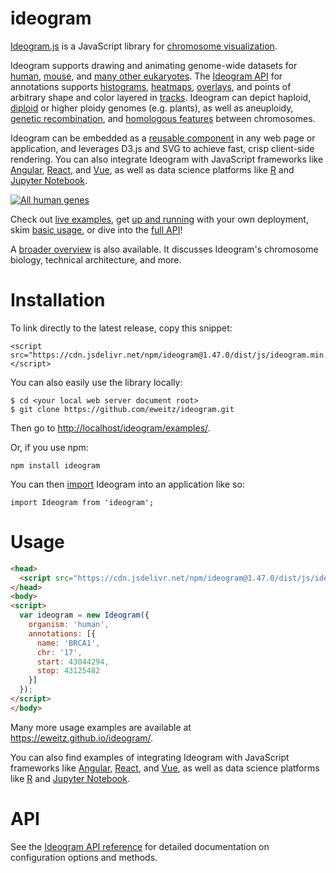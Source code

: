 # ideogram

[Ideogram.js](https://eweitz.github.io/ideogram/) is a JavaScript library for [chromosome visualization](https://speakerdeck.com/eweitz/designing-genome-visualizations-with-ideogramjs).

Ideogram supports drawing and animating genome-wide datasets for [human](https://eweitz.github.io/ideogram/human), [mouse](https://eweitz.github.io/ideogram/mouse), and [many other eukaryotes](https://eweitz.github.io/ideogram/eukaryotes).  The [Ideogram API](https://github.com/eweitz/ideogram/blob/master/api.md) for annotations supports [histograms](https://eweitz.github.io/ideogram/annotations-histogram), [heatmaps](https://eweitz.github.io/ideogram/annotations-heatmap), [overlays](https://eweitz.github.io/ideogram/annotations-overlaid), and points of arbitrary shape and color layered in [tracks](https://eweitz.github.io/ideogram/annotations-tracks). Ideogram can depict haploid, [diploid](https://eweitz.github.io/ideogram/ploidy-basic) or higher ploidy genomes (e.g. plants), as well as aneuploidy, [genetic recombination](https://eweitz.github.io/ideogram/ploidy-recombination), and [homologous features](https://eweitz.github.io/ideogram/homology-basic) between chromosomes.

Ideogram can be embedded as a [reusable component](https://github.com/eweitz/ideogram#usage) in any web page or application, and leverages D3.js and SVG to achieve fast, crisp client-side rendering. You can also integrate Ideogram with JavaScript frameworks like [Angular](https://github.com/eweitz/ideogram/tree/master/examples/angular), [React](https://github.com/eweitz/ideogram/tree/master/examples/react), and [Vue](https://github.com/eweitz/ideogram/tree/master/examples/vue), as well as data science platforms like [R](https://github.com/eweitz/ideogram/tree/master/examples/r) and [Jupyter Notebook](https://github.com/eweitz/ideogram/tree/master/examples/jupyter).

[![All human genes](https://raw.githubusercontent.com/eweitz/ideogram/master/examples/vanilla/ideogram_histogram_all_human_genes.png)](https://eweitz.github.io/ideogram/annotations_histogram.html)

Check out [live examples](https://eweitz.github.io/ideogram/), get [up and running](#installation) with your own deployment, skim [basic usage](#usage), or dive into the [full API](api.md)!

A [broader overview](https://speakerdeck.com/eweitz/ideogramjs-chromosome-visualization-with-javascript) is also available.  It discusses Ideogram's chromosome biology, technical architecture, and more.

# Installation

To link directly to the latest release, copy this snippet:
```
<script src="https://cdn.jsdelivr.net/npm/ideogram@1.47.0/dist/js/ideogram.min.js"></script>
```

You can also easily use the library locally:
```
$ cd <your local web server document root>
$ git clone https://github.com/eweitz/ideogram.git
```

Then go to [http://localhost/ideogram/examples/](http://localhost/ideogram/examples/).

Or, if you use npm:
```
npm install ideogram
```

You can then [import](https://developer.mozilla.org/en-US/docs/Web/JavaScript/Reference/Statements/import) Ideogram into an application like so:
```
import Ideogram from 'ideogram';
```


# Usage
```html
<head>
  <script src="https://cdn.jsdelivr.net/npm/ideogram@1.47.0/dist/js/ideogram.min.js"></script>
</head>
<body>
<script>
  var ideogram = new Ideogram({
    organism: 'human',
    annotations: [{
      name: 'BRCA1',
      chr: '17',
      start: 43044294,
      stop: 43125482
    }]
  });
</script>
</body>
```

Many more usage examples are available at https://eweitz.github.io/ideogram/.

You can also find examples of integrating Ideogram with JavaScript frameworks like [Angular](https://github.com/eweitz/ideogram/tree/master/examples/angular), [React](https://github.com/eweitz/ideogram/tree/master/examples/react), and [Vue](https://github.com/eweitz/ideogram/tree/master/examples/vue), as well as data science platforms like [R](https://github.com/eweitz/ideogram/tree/master/examples/r) and [Jupyter Notebook](https://github.com/eweitz/ideogram/tree/master/examples/jupyter).


# API

See the [Ideogram API reference](api.md) for detailed documentation on configuration options and methods.
